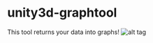 # unity3d-graphtool
This tool returns your data into graphs!
![alt tag](https://cloud.githubusercontent.com/assets/9315769/19271335/909a8f40-8fc4-11e6-93fe-e380e0a11251.gif)
